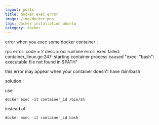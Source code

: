 ```yaml
---
layout: posts
title: docker exec error
image: /img/docker.png
tags: docker installation ubuntu
category: docker
---
```


error when you exec some docker container :

rpc error: code = 2 desc = oci runtime error: exec failed: container_linux.go:247: starting container process caused "exec: \"bash\": executable file not found in $PATH"

this error may appear when your container doesn't have /bin/bash

solution :

use

```
docker exec -it container_id /bin/sh
```

instead of

```
docker exec -it container_id bash
```
